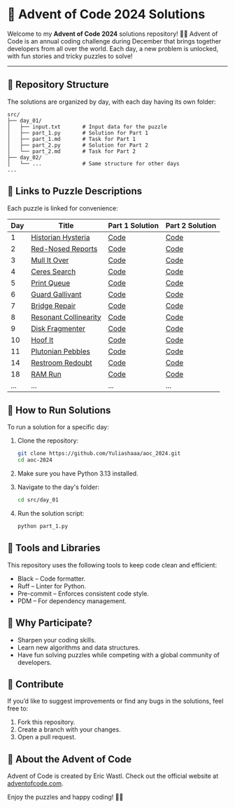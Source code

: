 # 🎄 Advent of Code 2024 Solutions
Welcome to my **Advent of Code 2024** solutions repository! 🎅✨
Advent of Code is an annual coding challenge during December that brings together developers from all over the world.
Each day, a new problem is unlocked, with fun stories and tricky puzzles to solve!

---

## 📂 Repository Structure
The solutions are organized by day, with each day having its own folder:

```
src/
├── day_01/
│   ├── input.txt       # Input data for the puzzle
│   ├── part_1.py       # Solution for Part 1
│   ├── part_1.md       # Task for Part 1
│   ├── part_2.py       # Solution for Part 2
│   └── part_2.md       # Task for Part 2
├── day_02/
│   └── ...             # Same structure for other days
...
```

## 🧩 Links to Puzzle Descriptions
Each puzzle is linked for convenience:

| Day | Title                                                        | Part 1 Solution              | Part 2 Solution              |
|-----|--------------------------------------------------------------|------------------------------|------------------------------|
| 1   | [Historian Hysteria](https://adventofcode.com/2024/day/1)    | [Code](src/day_01/part_1.py) | [Code](src/day_01/part_2.py) |
| 2   | [Red-Nosed Reports](https://adventofcode.com/2024/day/2)     | [Code](src/day_02/part_1.py) | [Code](src/day_02/part_2.py) |
| 3   | [Mull It Over](https://adventofcode.com/2024/day/3)          | [Code](src/day_03/part_1.py) | [Code](src/day_03/part_2.py) |
| 4   | [Ceres Search](https://adventofcode.com/2024/day/4)          | [Code](src/day_04/part_1.py) | [Code](src/day_04/part_2.py) |
| 5   | [Print Queue](https://adventofcode.com/2024/day/5)           | [Code](src/day_05/part_1.py) | [Code](src/day_05/part_2.py) |
| 6   | [Guard Gallivant](https://adventofcode.com/2024/day/6)       | [Code](src/day_06/part_1.py) | [Code](src/day_06/part_2.py) |
| 7   | [Bridge Repair](https://adventofcode.com/2024/day/7)         | [Code](src/day_07/part_1.py) | [Code](src/day_07/part_2.py) |
| 8   | [Resonant Collinearity](https://adventofcode.com/2024/day/8) | [Code](src/day_08/part_1.py) | [Code](src/day_08/part_2.py) |
| 9   | [Disk Fragmenter](https://adventofcode.com/2024/day/9)       | [Code](src/day_09/part_1.py) | [Code](src/day_09/part_2.py) |
| 10  | [Hoof It](https://adventofcode.com/2024/day/10)              | [Code](src/day_10/part_1.py) | [Code](src/day_10/part_2.py) |
| 11  | [Plutonian Pebbles](https://adventofcode.com/2024/day/11)    | [Code](src/day_11/part_1.py) | [Code](src/day_11/part_2.py) |
| 14  | [Restroom Redoubt](https://adventofcode.com/2024/day/14)     | [Code](src/day_14/part_1.py) | [Code](src/day_14/part_2.py) |
| 18  | [RAM Run](https://adventofcode.com/2024/day/18)              | [Code](src/day_18/part_1.py) | [Code](src/day_18/part_2.py) |
| ... | ...                                                          | ...                          | ...                          |

## 📜 How to Run Solutions

To run a solution for a specific day:

1. Clone the repository:
   ```bash
   git clone https://github.com/Yuliashaaa/aoc_2024.git
   cd aoc-2024
   ```

2. Make sure you have Python 3.13 installed.

3. Navigate to the day's folder:
   ```bash
   cd src/day_01
   ```

4. Run the solution script:
   ```bash
   python part_1.py
   ```

## 🔧 Tools and Libraries
This repository uses the following tools to keep code clean and efficient:

- Black – Code formatter.
- Ruff – Linter for Python.
- Pre-commit – Enforces consistent code style.
- PDM – For dependency management.

## 🎯 Why Participate?
- Sharpen your coding skills.
- Learn new algorithms and data structures.
- Have fun solving puzzles while competing with a global community of developers.

## 🚀 Contribute
If you’d like to suggest improvements or find any bugs in the solutions, feel free to:

1. Fork this repository.
2. Create a branch with your changes.
3. Open a pull request.

## 🎅 About the Advent of Code
Advent of Code is created by Eric Wastl. Check out the official website at [adventofcode.com](https://adventofcode.com/).

Enjoy the puzzles and happy coding! 🎄✨
